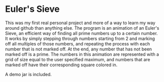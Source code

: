 # Euler's Sieve
This was my first real personal project and more of a way to learn my way around github than anything else. The program is an animation of an Euler's Sieve, an efficient way of finding all prime numbers up to a certain number. It works by simply stepping through numbers starting from 2 and marking off all multiples of those numbers, and repeating the process with each number that is not marked off. At the end, any number that has not been marked off is a prime. The numbers in this animation are represented with a grid of size equal to the user specified maximum, and numbers that are marked off have their corresponding square colored in. 

A demo jar is included.
